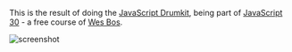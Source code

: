 This is the result of doing the [JavaScript Drumkit](https://javascript30.com/account/access/584bb38699ec21353f30dee2/view/6cf22385d8), being part of [JavaScript 30](https://javascript30.com/) - a free course of [Wes Bos](https://twitter.com/wesbos).

![screenshot](https://cloud.githubusercontent.com/assets/3159548/21482967/450aeed8-cb7b-11e6-808a-66cc146aa76a.png)
